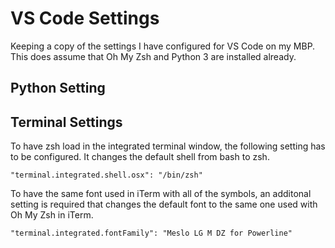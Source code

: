 # VS Code Settings
Keeping a copy of the settings I have configured for VS Code on my MBP. This does assume that Oh My Zsh and Python 3 are installed already.

## Python Setting

## Terminal Settings

To have zsh load in the integrated terminal window, the following setting has to be configured. It changes the default shell from bash to zsh.

`"terminal.integrated.shell.osx": "/bin/zsh"`

To have the same font used in iTerm with all of the symbols, an additonal setting is required that changes the default font to the same one used with Oh My Zsh in iTerm.

`"terminal.integrated.fontFamily": "Meslo LG M DZ for Powerline"`